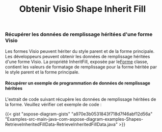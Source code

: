 ﻿---
title: Obtenir Visio Shape Inherit Fill
type: docs
weight: 100
url: /fr/java/get-visio-shape-inherit-fill/
description: Cette section explique comment obtenir le style de remplissage de la forme visio hérité de son style parent et maître avec Aspose.Diagram.
---
### **Récupérer les données de remplissage héritées d'une forme Visio**
Les formes Visio peuvent hériter du style parent et de la forme principale. Les développeurs peuvent obtenir les données de remplissage héritées d'une forme Visio. La propriété InheritFill, exposée par le[Forme](https://reference.aspose.com/diagram/java/com.aspose.diagram/shape) classe, contient les valeurs de formatage de remplissage pour la forme héritée par le style parent et la forme principale.
#### **Récupérer un exemple de programmation de données de remplissage héritées**
L'extrait de code suivant récupère les données de remplissage héritées de la forme. Veuillez vérifier cet exemple de code :

{{< gist "aspose-diagram-gists" "a970e3b0531843f718d7f46abf12d56a" "Examples-src-main-java-com-aspose-diagram-examples-Shapes-RetrieveInheritedFillData-RetrieveInheritedFillData.java" >}}

